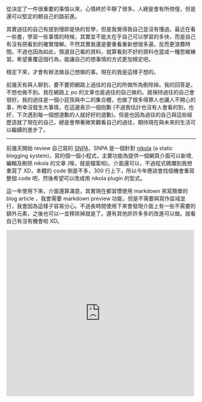 <!--
.. link: 
.. description: 
.. tags: all, murmur
.. date: 2015/01/18 08:04:11
.. title: murmur (7) - 慢與前進
.. slug: 20150118_murmur-about-attitude-of-life
-->

從決定了一件很重要的事情以來，心情終於平靜了很多。人總是會有所傍偟，但是還可以堅定的朝自己的路前進。

其實過往的自己有提到慢即是快的哲學，但是我覺得我自己並沒有懂過。最近在看一些書，學習一些事情的時候，其實並不能太在乎自己可以學習的多快，而是自己有沒有把看到的確實理解。不然其實我還是要重看重新想很多遍，反而更浪費時間。不過也因為如此，慎選自己看的資料，就算看到不好的資料也當成一種思維練習。希望重覆這個行為，能讓自己的想事情的方式更加穩定吧。

穩定下來，才會有辦法做自己想做的事。現在的我是這樣子想的。

前幾天有與人聊到，要不要把網路上過往的自己的所做所為刪除掉。我的回答是，不想也做不到。我在網路上 po 的文章也是過往的自己做的。就保持過往的自己會很好。我的過往是一個小屁孩與中二的集合體，也做了很多得罪人也讓人不開心的事，所幸沒發生大事情，在這邊表示一個抱歉 (不過我估計也沒有人會看的到，也好，下次遇到每一個想道歉的人就好好的道歉)。但是也因為過往的自己與這些經歷造就了現在的自己，總是會帶著微笑觀看自己的過往，期待現在與未來的生活可以繼續的進步了。

*****

前幾天開始 review 自己寫的 [SNPA](https://github.com/yen3/simple-nikola-post-admin)，SNPA 是一個針對 [nikola](http://getnikola.com/) (a static blogging system)，寫的個一個小程式，主要功能為提供一個網頁介面可以新增, 編輯及刪除 nikola 的文章 (唉，就是檔案啦)。介面還可以，不過程式碼爛到我想重寫了 XD，本體的 code 倒是不多，300 行上下，所以今年應該會找個機會重寫整個 code 吧，然後希望可以改成用 nikola plugin 的型式。

這一年使用下來，介面還算滿意，其實現在都習慣使用 markdown 來寫簡單的 blog article ，我會需要 markdown preview 功能，但是不需要與寫作區域並行，我會因為這樣子容易分心。不過長時間使用下來會發現介面上有一些不需要的額外元素，之後也可以一並移除掉就是了。還有其他許許多多的改進可以做。就看自己有沒有機會啦 XD。

<iframe src="https://www.flickr.com/photos/24606632@N05/15685024973/player/" width="500" height="443" frameborder="0" allowfullscreen webkitallowfullscreen mozallowfullscreen oallowfullscreen msallowfullscreen></iframe>